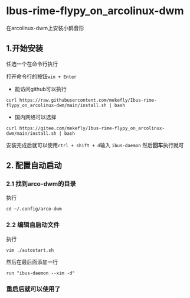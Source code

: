# Ibus-rime-flypy_on_arcolinux-dwm
在arcolinux-dwm上安装小鹤音形

## 1.开始安装

任选一个在命令行执行

打开命令行的按钮`win + Enter`

- 能访问github可以执行

```shell
curl https://raw.githubusercontent.com/mekefly/Ibus-rime-flypy_on_arcolinux-dwm/main/install.sh | bash
```

- 国内网络可以选择

```shell
curl https://gitee.com/mekefly/Ibus-rime-flypy_on_arcolinux-dwm/main/install.sh | bash
```

安装完成后就可以使用`ctrl + shift + d`输入 `ibus-daemon` 然后**回车**执行就可

## 2. 配置自动启动

### 2.1  找到arco-dwm的目录

执行

```shell
cd ~/.config/arco-dwm
```

### 2.2  编辑自启动文件

执行

```shell
vim ./autostart.sh
```

然后在最后面添加一行

```shell
run "ibus-daemon --xim -d" 
```



###  重启后就可以使用了

